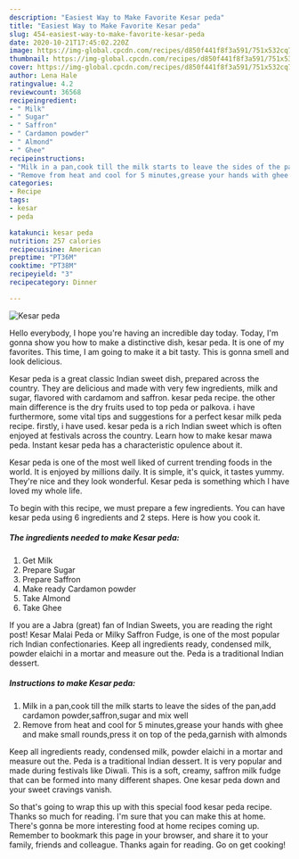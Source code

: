 ```yaml
---
description: "Easiest Way to Make Favorite Kesar peda"
title: "Easiest Way to Make Favorite Kesar peda"
slug: 454-easiest-way-to-make-favorite-kesar-peda
date: 2020-10-21T17:45:02.220Z
image: https://img-global.cpcdn.com/recipes/d850f441f8f3a591/751x532cq70/kesar-peda-recipe-main-photo.jpg
thumbnail: https://img-global.cpcdn.com/recipes/d850f441f8f3a591/751x532cq70/kesar-peda-recipe-main-photo.jpg
cover: https://img-global.cpcdn.com/recipes/d850f441f8f3a591/751x532cq70/kesar-peda-recipe-main-photo.jpg
author: Lena Hale
ratingvalue: 4.2
reviewcount: 36568
recipeingredient:
- " Milk"
- " Sugar"
- " Saffron"
- " Cardamon powder"
- " Almond"
- " Ghee"
recipeinstructions:
- "Milk in a pan,cook till the milk starts to leave the sides of the pan,add cardamon powder,saffron,sugar and mix well"
- "Remove from heat and cool for 5 minutes,grease your hands with ghee and make small rounds,press it on top of the peda,garnish with almonds"
categories:
- Recipe
tags:
- kesar
- peda

katakunci: kesar peda 
nutrition: 257 calories
recipecuisine: American
preptime: "PT36M"
cooktime: "PT38M"
recipeyield: "3"
recipecategory: Dinner

---
```



![Kesar peda](https://img-global.cpcdn.com/recipes/d850f441f8f3a591/751x532cq70/kesar-peda-recipe-main-photo.jpg)

Hello everybody, I hope you're having an incredible day today. Today, I'm gonna show you how to make a distinctive dish, kesar peda. It is one of my favorites. This time, I am going to make it a bit tasty. This is gonna smell and look delicious.

Kesar peda is a great classic Indian sweet dish, prepared across the country. They are delicious and made with very few ingredients, milk and sugar, flavored with cardamom and saffron. kesar peda recipe. the other main difference is the dry fruits used to top peda or palkova. i have furthermore, some vital tips and suggestions for a perfect kesar milk peda recipe. firstly, i have used. kesar peda is a rich Indian sweet which is often enjoyed at festivals across the country. Learn how to make kesar mawa peda. Instant kesar peda has a characteristic opulence about it.

Kesar peda is one of the most well liked of current trending foods in the world. It is enjoyed by millions daily. It is simple, it's quick, it tastes yummy. They're nice and they look wonderful. Kesar peda is something which I have loved my whole life.


To begin with this recipe, we must prepare a few ingredients. You can have kesar peda using 6 ingredients and 2 steps. Here is how you cook it.

<!--inarticleads1-->

##### The ingredients needed to make Kesar peda:

1. Get  Milk
1. Prepare  Sugar
1. Prepare  Saffron
1. Make ready  Cardamon powder
1. Take  Almond
1. Take  Ghee


If you are a Jabra (great) fan of Indian Sweets, you are reading the right post! Kesar Malai Peda or Milky Saffron Fudge, is one of the most popular rich Indian confectionaries. Keep all ingredients ready, condensed milk, powder elaichi in a mortar and measure out the. Peda is a traditional Indian dessert. 

<!--inarticleads2-->

##### Instructions to make Kesar peda:

1. Milk in a pan,cook till the milk starts to leave the sides of the pan,add cardamon powder,saffron,sugar and mix well
1. Remove from heat and cool for 5 minutes,grease your hands with ghee and make small rounds,press it on top of the peda,garnish with almonds


Keep all ingredients ready, condensed milk, powder elaichi in a mortar and measure out the. Peda is a traditional Indian dessert. It is very popular and made during festivals like Diwali. This is a soft, creamy, saffron milk fudge that can be formed into many different shapes. One kesar peda down and your sweet cravings vanish. 

So that's going to wrap this up with this special food kesar peda recipe. Thanks so much for reading. I'm sure that you can make this at home. There's gonna be more interesting food at home recipes coming up. Remember to bookmark this page in your browser, and share it to your family, friends and colleague. Thanks again for reading. Go on get cooking!
